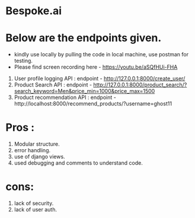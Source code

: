 # Bespoke.ai

# Below are the endpoints given.
* kindly use locally by pulling the code in local machine, use postman for testing.
* Please find screen recording here - https://youtu.be/aSQfHUi-FHA

1. User profile logging API : endpoint - http://127.0.0.1:8000/create_user/
2. Product Search API : endpoint - http://127.0.0.1:8000/product_search/?search_keyword=Men&price_min=1000&price_max=1500
3. Product recommendation API : endpoint - http://localhost:8000/recommend_products/?username=ghost11


# Pros :
1. Modular structure.
2. error handling.
3. use of django views.
4. used debugging and comments to understand code.

# cons:
1. lack of security.
2. lack of user auth.

